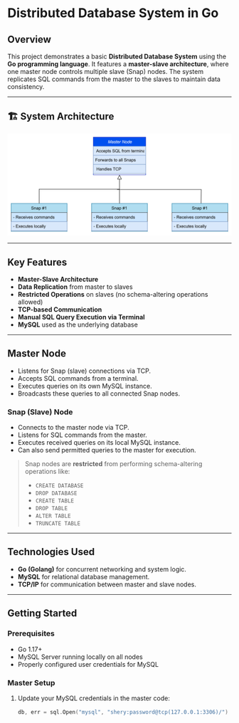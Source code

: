 # Distributed Database System in Go

##  Overview

This project demonstrates a basic **Distributed Database System** using the **Go programming language**. It features a **master-slave architecture**, where one master node controls multiple slave (Snap) nodes. The system replicates SQL commands from the master to the slaves to maintain data consistency.

---
## 🏗️ System Architecture

![System Architecture](structure.jpg)

---
## Key Features

-  **Master-Slave Architecture**
-  **Data Replication** from master to slaves
-  **Restricted Operations** on slaves (no schema-altering operations allowed)
-  **TCP-based Communication**
-  **Manual SQL Query Execution via Terminal**
-  **MySQL** used as the underlying database

---

##  Master Node
- Listens for Snap (slave) connections via TCP.
- Accepts SQL commands from a terminal.
- Executes queries on its own MySQL instance.
- Broadcasts these queries to all connected Snap nodes.

### Snap (Slave) Node
- Connects to the master node via TCP.
- Listens for SQL commands from the master.
- Executes received queries on its local MySQL instance.
- Can also send permitted queries to the master for execution.

> Snap nodes are **restricted** from performing schema-altering operations like:
> - `CREATE DATABASE`
> - `DROP DATABASE`
> - `CREATE TABLE`
> - `DROP TABLE`
> - `ALTER TABLE`
> - `TRUNCATE TABLE`

---

##  Technologies Used

- **Go (Golang)** for concurrent networking and system logic.
- **MySQL** for relational database management.
- **TCP/IP** for communication between master and slave nodes.

---

##  Getting Started

###  Prerequisites

- Go 1.17+
- MySQL Server running locally on all nodes
- Properly configured user credentials for MySQL

###  Master Setup

1. Update your MySQL credentials in the master code:
   ```go
   db, err = sql.Open("mysql", "shery:password@tcp(127.0.0.1:3306)/")
